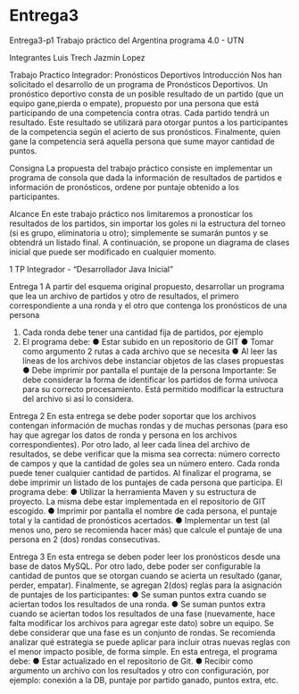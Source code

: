 # Entrega3
Entrega3-p1
Trabajo práctico del Argentina programa 4.0 - UTN

Integrantes
Luis Trech
Jazmin Lopez


Trabajo Practico Integrador: Pronósticos Deportivos
Introducción
Nos han solicitado el desarrollo de un programa de Pronósticos Deportivos.
Un pronóstico deportivo consta de un posible resultado de un partido (que un equipo gane,pierda o empate), propuesto por una persona que está participando de una competencia
contra otras.
Cada partido tendrá un resultado. Este resultado se utilizará para otorgar puntos a los participantes de la competencia según el acierto de sus pronósticos.
Finalmente, quien gane la competencia será aquella persona que sume mayor cantidad de puntos.

Consigna
La propuesta del trabajo práctico consiste en implementar un programa de consola que dada la información de resultados de partidos e información de pronósticos, ordene por puntaje
obtenido a los participantes.

Alcance
En este trabajo práctico nos limitaremos a pronosticar los resultados de los partidos, sin importar los goles ni la estructura del torneo (si es grupo, eliminatoria u otro); simplemente se
sumarán puntos y se obtendrá un listado final.
A continuación, se propone un diagrama de clases inicial que puede ser modificado en cualquier momento.

1 TP Integrador - “Desarrollador Java Inicial”

Entrega 1
A partir del esquema original propuesto, desarrollar un programa que lea un archivo de partidos y otro de resultados, el primero correspondiente a una ronda y el otro que contenga
los pronósticos de una persona
1. Cada ronda debe tener una cantidad fija de partidos, por ejemplo 
2. El programa debe:
● Estar subido en un repositorio de GIT
● Tomar como argumento 2 rutas a cada archivo que se necesita
● Al leer las líneas de los archivos debe instanciar objetos de las clases propuestas
● Debe imprimir por pantalla el puntaje de la persona
Importante: Se debe considerar la forma de identificar los partidos de forma unívoca para su correcto procesamiento. Está permitido modificar la estructura del archivo si así lo considera.

Entrega 2
En esta entrega se debe poder soportar que los archivos contengan información de muchas rondas y de muchas personas (para eso hay que agregar los datos de ronda y persona en los
archivos correspondientes).
Por otro lado, al leer cada línea del archivo de resultados, se debe verificar que la misma sea correcta: número correcto de campos y que la cantidad de goles sea un número entero. Cada
ronda puede tener cualquier cantidad de partidos.
Al finalizar el programa, se debe imprimir un listado de los puntajes de cada persona que participa.
El programa debe:
● Utilizar la herramienta Maven y su estructura de proyecto. La misma debe estar implementada en el repositorio de GIT escogido.
● Imprimir por pantalla el nombre de cada persona, el puntaje total y la cantidad de pronósticos acertados.
● Implementar un test (al menos uno, pero se recomienda hacer más) que calcule el puntaje de una persona en 2 (dos) rondas consecutivas.

Entrega 3
En esta entrega se deben poder leer los pronósticos desde una base de datos MySQL. Por otro lado, debe poder ser configurable la cantidad de puntos que se otorgan cuando se acierta
un resultado (ganar, perder, empatar).
Finalmente, se agregan 2(dos) reglas para la asignación de puntajes de los participantes:
● Se suman puntos extra cuando se aciertan todos los resultados de una ronda.
● Se suman puntos extra cuando se aciertan todos los resultados de una fase (nuevamente, hace falta modificar los archivos para agregar este dato) sobre un
equipo. Se debe considerar que una fase es un conjunto de rondas.
Se recomienda analizar qué estrategia se puede aplicar para incluir otras nuevas reglas con el menor impacto posible, de forma simple.
En esta entrega, el programa debe:
● Estar actualizado en el repositorio de Git.
● Recibir como argumento un archivo con los resultados y otro con configuración, por
ejemplo: conexión a la DB, puntaje por partido ganado, puntos extra, etc.

